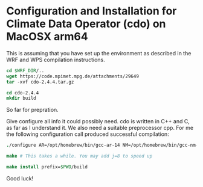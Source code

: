# Configuration and Installation for Climate Data Operator (cdo) on MacOSX arm64

This is assuming that you have set up the environment as described in the WRF and WPS compilation instructions.

```tcsh
cd $WRF_DIR/..
wget https://code.mpimet.mpg.de/attachments/29649
tar -xvf cdo-2.4.4.tar.gz

cd cdo-2.4.4
mkdir build
```

So far for prepration.

Give configure all info it could possibly need. cdo is written in C++ and C, as far as I understand it. We also need a suitable preprocessor cpp. For me the following configuration call produced successful compilation:

```tcsh
./configure AR=/opt/homebrew/bin/gcc-ar-14 NM=/opt/homebrew/bin/gcc-nm-14 RANLIB=/opt/homebrew/bin/gcc-ranlib-14 CXX=/opt/homebrew/bin/g++-14 CC=/opt/homebrew/bin/gcc-14 CFLAGS=-O2 CPP=/opt/homebrew/bin/cpp-14 --with-netcdf=/opt/homebrew/opt/netcdf --with-hdf5=/opt/homebrew/opt/hdf5 --with-szlib=/opt/homebrew/opt/libaec --with-zlib=/opt/homebrew/opt/zlib --prefix=$PWD/build

make # This takes a while. You may add j=8 to speed up

make install prefix=$PWD/build
```

Good luck!
